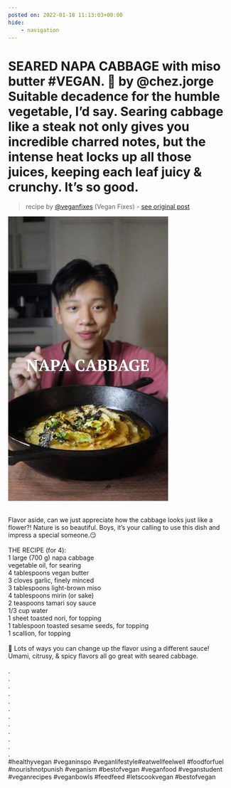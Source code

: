 ```yaml
---
posted on: 2022-01-18 11:13:03+00:00
hide:
    - navigation
---
```


# SEARED NAPA CABBAGE with miso butter #VEGAN. 🥬 by @chez.jorge Suitable decadence for the humble vegetable, I’d say. Searing cabbage like a steak not only gives you incredible charred notes, but the intense heat locks up all those juices, keeping each leaf juicy & crunchy. It’s so good.  

> recipe by [@veganfixes](https://www.instagram.com/veganfixes/) 
(Vegan Fixes) - [see original post](https://instagram.com/p/CY3omBtjCM3)

![](../img/veganfixes_18-01-2022_1101.png)

\
Flavor aside, can we just appreciate how the cabbage looks just like a flower?! Nature is so beautiful. Boys, it’s your calling to use this dish and impress a special someone.😏 \
\
THE RECIPE (for 4):\
1 large (700 g) napa cabbage\
vegetable oil, for searing\
4 tablespoons vegan butter\
3 cloves garlic, finely minced\
3 tablespoons light-brown miso\
4 tablespoons mirin (or sake)\
2 teaspoons tamari soy sauce\
1/3 cup water\
1 sheet toasted nori, for topping\
1 tablespoon toasted sesame seeds, for topping\
1 scallion, for topping \
\
🌱 Lots of ways you can change up the flavor using a different sauce! Umami, citrusy, & spicy flavors all go great with seared cabbage.\
\
.\
.\
.\
.\
.\
.\
.\
.\
.\
.\
.\
.\
\#healthyvegan \#veganinspo \#veganlifestyle\#eatwellfeelwell \#foodforfuel \#nourishnotpunish \#veganism \#bestofvegan \#veganfood \#veganstudent \#veganrecipes \#veganbowls \#feedfeed \#letscookvegan \#bestofvegan 